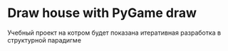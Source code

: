 # Draw house with PyGame draw
Учебный проект на котром будет показана итеративная разработка в структурной парадигме